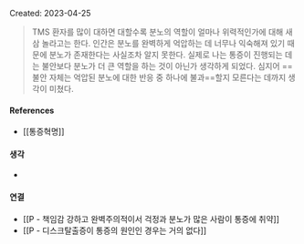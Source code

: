 Created: 2023-04-25

>TMS 환자를 많이 대하면 대할수록 분노의 역할이 얼마나 위력적인가에 대해 새삼 놀라고는 한다. 인간은 분노를 완벽하게 억압하는 데 너무나 익숙해져 있기 때문에 분노가 존재한다는 사실조차 알지 못한다. 실제로 나는 통증이 진행되는 데는 불안보다 분노가 더 큰 역할을 하는 것이 아닌가 생각하게 되었다. 심지어 ==불안 자체는 억압된 분노에 대한 반응 중 하나에 불과==할지 모른다는 데까지 생각이 미쳤다. 

#### References
- [[통증혁명]]

#### 생각
- 

#### 연결
- [[P - 책임감 강하고 완벽주의적이서 걱정과 분노가 많은 사람이 통증에 취약]]
- [[P - 디스크탈출증이 통증의 원인인 경우는 거의 없다]]

